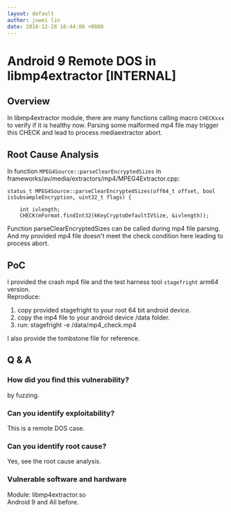 ```yaml
---
layout: default
author: juwei lin
date: 2018-12-28 16:44:00 +0800
---
```


# Android 9 Remote DOS in libmp4extractor [INTERNAL]

## Overview
In libmp4extractor module, there are many functions calling macro `CHECKxxx` to verify if it is healthy now. Parsing some malformed mp4 file may trigger this CHECK and lead to process mediaextractor abort.  

## Root Cause Analysis
In function `MPEG4Source::parseClearEncryptedSizes` in frameworks/av/media/extractors/mp4/MPEG4Extractor.cpp:  

```
status_t MPEG4Source::parseClearEncryptedSizes(off64_t offset, bool isSubsampleEncryption, uint32_t flags) {

    int ivlength;
    CHECK(mFormat.findInt32(kKeyCryptoDefaultIVSize, &ivlength));
```
Function parseClearEncryptedSizes can be called during mp4 file parsing. And my provided mp4 file doesn't meet the check condition here leading to process abort.

## PoC
I provided the crash mp4 file and the test harness tool `stagefright` arm64 version.  
Reproduce:  
1. copy provided stagefright to your root 64 bit android device.
2. copy the mp4 file to your android device /data folder.
3. run: stagefright -e /data/mp4_check.mp4

I also provide the tombstone file for reference.

## Q & A
### How did you find this vulnerability?
by fuzzing.

### Can you identify exploitability?
This is a remote DOS case.

### Can you identify root cause?
Yes, see the root cause analysis.

### Vulnerable software and hardware
Module: libmp4extractor.so  
Android 9 and All before.